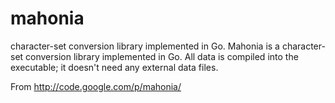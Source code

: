 mahonia
=======

 character-set conversion library implemented in Go.
 Mahonia is a character-set conversion library implemented in Go.
 All data is compiled into the executable; it doesn't need any external data files.

 From http://code.google.com/p/mahonia/

